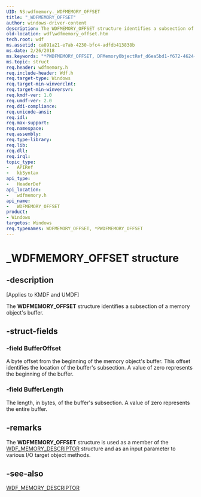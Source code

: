 ```yaml
---
UID: NS:wdfmemory._WDFMEMORY_OFFSET
title: "_WDFMEMORY_OFFSET"
author: windows-driver-content
description: The WDFMEMORY_OFFSET structure identifies a subsection of a memory object's buffer.
old-location: wdf\wdfmemory_offset.htm
tech.root: wdf
ms.assetid: ca891a21-e7ab-4230-bfc4-adfdb413838b
ms.date: 2/26/2018
ms.keywords: "*PWDFMEMORY_OFFSET, DFMemoryObjectRef_d6ea5bd1-f672-4624-9663-f1e5f70eb8b2.xml, PWDFMEMORY_OFFSET, PWDFMEMORY_OFFSET structure pointer, WDFMEMORY_OFFSET, WDFMEMORY_OFFSET structure, _WDFMEMORY_OFFSET, kmdf.wdfmemory_offset, wdf.wdfmemory_offset, wdfmemory/PWDFMEMORY_OFFSET, wdfmemory/WDFMEMORY_OFFSET"
ms.topic: struct
req.header: wdfmemory.h
req.include-header: Wdf.h
req.target-type: Windows
req.target-min-winverclnt: 
req.target-min-winversvr: 
req.kmdf-ver: 1.0
req.umdf-ver: 2.0
req.ddi-compliance: 
req.unicode-ansi: 
req.idl: 
req.max-support: 
req.namespace: 
req.assembly: 
req.type-library: 
req.lib: 
req.dll: 
req.irql: 
topic_type:
-	APIRef
-	kbSyntax
api_type:
-	HeaderDef
api_location:
-	wdfmemory.h
api_name:
-	WDFMEMORY_OFFSET
product:
- Windows
targetos: Windows
req.typenames: WDFMEMORY_OFFSET, *PWDFMEMORY_OFFSET
---
```


# _WDFMEMORY_OFFSET structure


## -description


<p class="CCE_Message">[Applies to KMDF and UMDF]</p>

The <b>WDFMEMORY_OFFSET</b> structure identifies a subsection of a memory object's buffer.


## -struct-fields




### -field BufferOffset

A byte offset from the beginning of the memory object's buffer. This offset identifies the location of the buffer's subsection. A value of zero represents the beginning of the buffer.


### -field BufferLength

The length, in bytes, of the buffer's subsection. A value of zero represents the entire buffer.


## -remarks



The <b>WDFMEMORY_OFFSET</b> structure is used as a member of the <a href="https://msdn.microsoft.com/library/windows/hardware/ff552392">WDF_MEMORY_DESCRIPTOR</a> structure and as an input parameter to various I/O target object methods.




## -see-also




<a href="https://msdn.microsoft.com/library/windows/hardware/ff552392">WDF_MEMORY_DESCRIPTOR</a>
 

 

